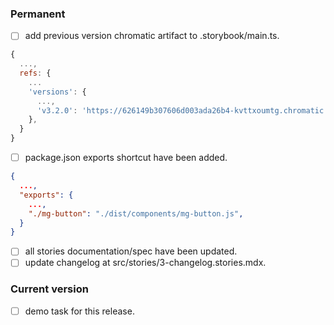 <!-- This template is a great use for release checklist.-->

### Permanent

- [ ] add previous version chromatic artifact to .storybook/main.ts.
```js
{
  ...,
  refs: {
    ...
    'versions': {
      ...,
      'v3.2.0': 'https://626149b307606d003ada26b4-kvttxoumtg.chromatic.com',
    },
  }
}
```

- [ ] package.json exports shortcut have been added.
```json
{
  ...,
  "exports": {
    ...,
    "./mg-button": "./dist/components/mg-button.js",
  }
}
```
- [ ] all stories documentation/spec have been updated.
- [ ] update changelog at src/stories/3-changelog.stories.mdx.

### Current version

<!-- fill checklist for the WIP release -->

- [ ] demo task for this release.